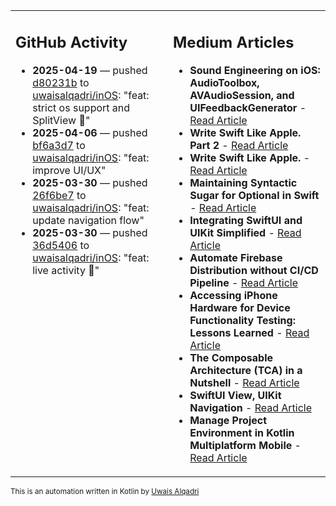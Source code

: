 <table>
<tr>
<td valign="top" width="50%">
        
## GitHub Activity
           
- **2025-04-19** — pushed [d80231b](https://github.com/uwaisalqadri/inOS/commits/d80231b779745fb7d633908ab244f7979cf600ed) to [uwaisalqadri/inOS](https://github.com/uwaisalqadri/inOS): "feat: strict os support and SplitView 🎉"
- **2025-04-06** — pushed [bf6a3d7](https://github.com/uwaisalqadri/inOS/commits/bf6a3d773355d9f7632841a4d90dfdf2737c96df) to [uwaisalqadri/inOS](https://github.com/uwaisalqadri/inOS): "feat: improve UI/UX"
- **2025-03-30** — pushed [26f6be7](https://github.com/uwaisalqadri/inOS/commits/26f6be7f49b77821468888c1d77922c76c2f4280) to [uwaisalqadri/inOS](https://github.com/uwaisalqadri/inOS): "feat: update navigation flow"
- **2025-03-30** — pushed [36d5406](https://github.com/uwaisalqadri/inOS/commits/36d5406b17f1b6dab934354abc0ef426b5aadc27) to [uwaisalqadri/inOS](https://github.com/uwaisalqadri/inOS): "feat: live activity 🦍"
            
</td>
        
<td valign="top" width="50%">
        
## Medium Articles
            
- **Sound Engineering on iOS: AudioToolbox, AVAudioSession, and UIFeedbackGenerator** - [Read Article](https://medium.com/@uwaisalqadri/sound-engineering-on-ios-audiotoolbox-avaudiosession-and-uifeedbackgenerator-7ecee15db93a?source=rss-e28d558666f9------2)
- **Write Swift Like Apple. Part 2** - [Read Article](https://medium.com/@uwaisalqadri/write-swift-like-apple-part-2-44e025e51824?source=rss-e28d558666f9------2)
- **Write Swift Like Apple.** - [Read Article](https://medium.com/@uwaisalqadri/write-swift-like-apple-4c4331cf140c?source=rss-e28d558666f9------2)
- **Maintaining Syntactic Sugar for Optional in Swift** - [Read Article](https://medium.com/@uwaisalqadri/maintaining-syntactic-sugar-for-optional-in-swift-dfb7f9019fba?source=rss-e28d558666f9------2)
- **Integrating SwiftUI and UIKit Simplified** - [Read Article](https://medium.com/@uwaisalqadri/seamlessly-bridging-swiftui-and-uikit-a-practical-approach-f7cb8d2f6f11?source=rss-e28d558666f9------2)
- **Automate Firebase Distribution without CI/CD Pipeline** - [Read Article](https://medium.com/@uwaisalqadri/automate-firebase-distribution-89cb261fd860?source=rss-e28d558666f9------2)
- **Accessing iPhone Hardware for Device Functionality Testing: Lessons Learned** - [Read Article](https://medium.com/@uwaisalqadri/accessing-iphone-hardware-for-device-functionality-testing-lessons-learned-5d81676082d8?source=rss-e28d558666f9------2)
- **The Composable Architecture (TCA) in a Nutshell** - [Read Article](https://medium.com/@uwaisalqadri/the-composable-architecture-tca-in-a-nutshell-3c574708542c?source=rss-e28d558666f9------2)
- **SwiftUI View, UIKit Navigation** - [Read Article](https://medium.com/@uwaisalqadri/swiftui-view-uikit-navigation-74aa22fc0e0?source=rss-e28d558666f9------2)
- **Manage Project Environment in Kotlin Multiplatform Mobile** - [Read Article](https://medium.com/@uwaisalqadri/manage-project-environment-in-kotlin-multiplatform-mobile-528847c3bfc5?source=rss-e28d558666f9------2)
            
</td>
</tr>
</table>
        
<sub>This is an automation written in Kotlin by <a href="https://uwais.framer.website/">Uwais Alqadri</a></sub>